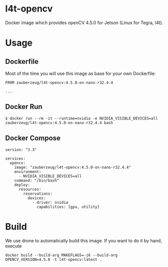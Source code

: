 # l4t-opencv

Docker image which provides openCV 4.5.0 for Jetson (Linux for Tegra, l4t).

# Usage

## Dockerfile

Most of the time you will use this image as base for your own Dockerfile:

```
FROM zauberzeug/l4t-opencv:4.5.0-on-nano-r32.4.4

...
```

## Docker Run

```
$ docker run --rm -it --runtime=nvidia -e NVIDIA_VISIBLE_DEVICES=all zauberzeug/l4t-opencv:4.5.0-on-nano-r32.4.4 bash
```

## Docker Compose

```
version: "3.3"

services:
  opencv:
    image: "zauberzeug/l4t-opencv:4.5.0-on-nano-r32.4.4"
    environment:
      - NVIDIA_VISIBLE_DEVICES=all
    command: "/bin/bash"
    deploy:
      resources:
        reservations:
          devices:
            - driver: nvidia
              capabilities: [gpu, utility]
```

# Build

We use drone to automatically build this image. If you want to do it by hand, execute

```
docker build --build-arg MAKEFLAGS=-j6 --build-arg OPENCV_VERSION=4.5.0 -t l4t-opencv:latest .
```